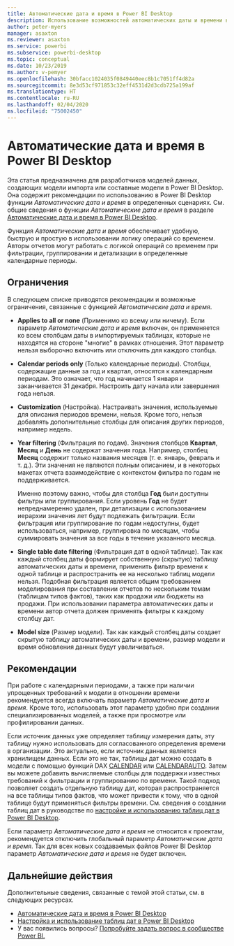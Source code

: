 ```yaml
---
title: Автоматические дата и время в Power BI Desktop
description: Использование возможностей автоматических даты и времени в Power BI Desktop.
author: peter-myers
manager: asaxton
ms.reviewer: asaxton
ms.service: powerbi
ms.subservice: powerbi-desktop
ms.topic: conceptual
ms.date: 10/23/2019
ms.author: v-pemyer
ms.openlocfilehash: 30bfacc1024035f0849440eec8b1c7051ff4d82a
ms.sourcegitcommit: 8e3d53cf971853c32eff4531d2d3cdb725a199af
ms.translationtype: HT
ms.contentlocale: ru-RU
ms.lasthandoff: 02/04/2020
ms.locfileid: "75002450"
---
```

# <a name="auto-datetime-guidance-in-power-bi-desktop"></a>Автоматические дата и время в Power BI Desktop

Эта статья предназначена для разработчиков моделей данных, создающих модели импорта или составные модели в Power BI Desktop. Она содержит рекомендации по использованию в Power BI Desktop функции _Автоматические дата и время_ в определенных сценариях. См. общие сведения о функции _Автоматические дата и время_ в разделе [Автоматические дата и время в Power BI Desktop](../desktop-auto-date-time.md).

Функция _Автоматические дата и время_ обеспечивает удобную, быструю и простую в использовании логику операций со временем. Авторы отчетов могут работать с логикой операций со временем при фильтрации, группировании и детализации в определенные календарные периоды.

## <a name="considerations"></a>Ограничения

В следующем списке приводятся рекомендации и возможные ограничения, связанные с функцией _Автоматические дата и время_.

- **Applies to all or none** (Применимо ко всему или ничему). Если параметр _Автоматические дата и время_ включен, он применяется ко всем столбцам даты в импортируемых таблицах, которые не находятся на стороне &quot;многие&quot; в рамках отношения. Этот параметр нельзя выборочно включить или отключить для каждого столбца.
- **Calendar periods only** (Только календарные периоды). Столбцы, содержащие данные за год и квартал, относятся к календарным периодам. Это означает, что год начинается 1 января и заканчивается 31 декабря. Настроить дату начала или завершения года нельзя.
- **Customization** (Настройка). Настраивать значения, используемые для описания периодов времени, нельзя. Кроме того, нельзя добавлять дополнительные столбцы для описания других периодов, например недель.
- **Year filtering** (Фильтрация по годам). Значения столбцов **Квартал**, **Месяц** и **День** не содержат значения года. Например, столбец **Месяц** содержит только названия месяцев (т. е. январь, февраль и т. д.). Эти значения не являются полным описанием, и в некоторых макетах отчета взаимодействие с контекстом фильтра по годам не поддерживается.

    Именно поэтому важно, чтобы для столбца **Год** были доступны фильтры или группирования. Если уровень **Год** не будет непреднамеренно удален, при детализации с использованием иерархии значения лет будут подлежать фильтрации. Если фильтрация или группирование по годам недоступны, будет использоваться, например, группировка по месяцам, чтобы суммировать значения за все годы в течение указанного месяца.
- **Single table date filtering** (Фильтрация дат в одной таблице). Так как каждый столбец даты формирует собственную (скрытую) таблицу автоматических даты и времени, применить фильтр времени к одной таблице и распространить ее на несколько таблиц модели нельзя. Подобная фильтрация является общим требованием моделирования при составлении отчетов по нескольким темам (таблицам типов фактов), таких как продажи или бюджеты на продажи. При использовании параметра автоматических даты и времени автор отчета должен применять фильтры к каждому столбцу дат.
- **Model size** (Размер модели). Так как каждый столбец даты создает скрытую таблицу автоматических даты и времени, размер модели и время обновления данных будут увеличиваться.

## <a name="recommendations"></a>Рекомендации

При работе с календарными периодами, а также при наличии упрощенных требований к модели в отношении времени рекомендуется всегда включать параметр _Автоматические дата и время_. Кроме того, использовать этот параметр удобно при создании специализированных моделей, а также при просмотре или профилировании данных.

Если источник данных уже определяет таблицу измерения даты, эту таблицу нужно использовать для согласованного определения времени в организации. Это актуально, если источник данных является хранилищем данных. Если это не так, таблицы дат можно создать в модели с помощью функций DAX [CALENDAR](/dax/calendar-function-dax) или [CALENDARAUTO](/dax/calendarauto-function-dax). Затем вы можете добавить вычисляемые столбцы для поддержки известных требований к фильтрации и группированию по времени. Такой подход позволяет создать отдельную таблицу дат, которая распространяется на все таблицы типов фактов, что может привести к тому, что в одной таблице будут применяться фильтры времени. См. сведения о создании таблиц дат в руководстве по [настройке и использованию таблиц дат в Power BI Desktop](../desktop-date-tables.md).

Если параметр _Автоматические дата и время_ не относится к проектам, рекомендуется отключить глобальный параметр _Автоматические дата и время_. Так для всех новых создаваемых файлов Power BI Desktop параметр _Автоматические дата и время_ не будет включен.

## <a name="next-steps"></a>Дальнейшие действия

Дополнительные сведения, связанные с темой этой статьи, см. в следующих ресурсах.

- [Автоматические дата и время в Power BI Desktop](../desktop-auto-date-time.md)
- [Настройка и использование таблиц дат в Power BI Desktop](../desktop-date-tables.md)
- У вас появились вопросы? [Попробуйте задать вопрос в сообществе Power BI.](https://community.powerbi.com/)
